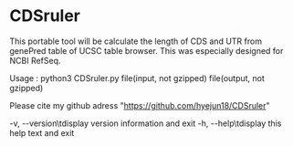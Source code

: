 # CDSruler

This portable tool will be calculate the length of CDS and UTR from genePred table of UCSC table browser.
This was especially designed for NCBI RefSeq.

Usage : python3 CDSruler.py file(input, not gzipped) file(output, not gzipped)

Please cite my github adress "https://github.com/hyejun18/CDSruler"

-v, --version\tdisplay version information and exit
-h, --help\tdisplay this help text and exit
